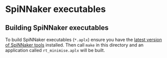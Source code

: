 # SpiNNaker executables

## Building SpiNNaker executables

To build SpiNNaker executables (`*.aplx`) ensure you have the [latest version
of SpiNNaker
tools](https://github.com/SpiNNakerManchester/spinnaker_tools) installed.
Then call `make` in this directory and an application called `rt_minimise.aplx`
will be built.
